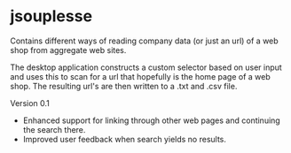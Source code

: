 # jsouplesse

Contains different ways of reading company data (or just an url) of a web shop from aggregate web sites.

The desktop application constructs a custom selector based on user input and uses this to scan for a url that hopefully 
is the home page of a web shop. The resulting url's are then written to a .txt and .csv file.

Version 0.1
- Enhanced support for linking through other web pages and continuing the search there.
- Improved user feedback when search yields no results.

